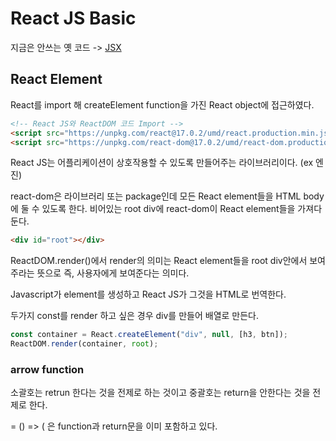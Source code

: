 # React JS Basic

지금은 안쓰는 옛 코드 -> [JSX](https://ko.reactjs.org/docs/introducing-jsx.html)

## React Element

React를 import 해 createElement function을 가진 React object에 접근하였다.

```html
<!-- React JS와 ReactDOM 코드 Import -->
<script src="https://unpkg.com/react@17.0.2/umd/react.production.min.js"></script>
<script src="https://unpkg.com/react-dom@17.0.2/umd/react-dom.production.min.js"></script>
```

React JS는 어플리케이션이 상호작용할 수 있도록 만들어주는 라이브러리이다. (ex 엔진)

react-dom은 라이브러리 또는 package인데 모든 React element들을 HTML body에 둘 수 있도록 한다.
비어있는 root div에 react-dom이 React element들을 가져다 둔다.

```html
<div id="root"></div>
```

ReactDOM.render()에서 render의 의미는 React element들을 root div안에서 보여주라는 뜻으로 즉, 사용자에게 보여준다는 의미다.

Javascript가 element를 생성하고 React JS가 그것을 HTML로 번역한다.

두가지 const를 render 하고 싶은 경우 div를 만들어 배열로 만든다.

```js
const container = React.createElement("div", null, [h3, btn]);
ReactDOM.render(container, root);
```


### arrow function

소괄호는 retrun 한다는 것을 전제로 하는 것이고 중괄호는 return을 안한다는 것을 전제로 한다.

= () => ( 은 function과 return문을 이미 포함하고 있다.
